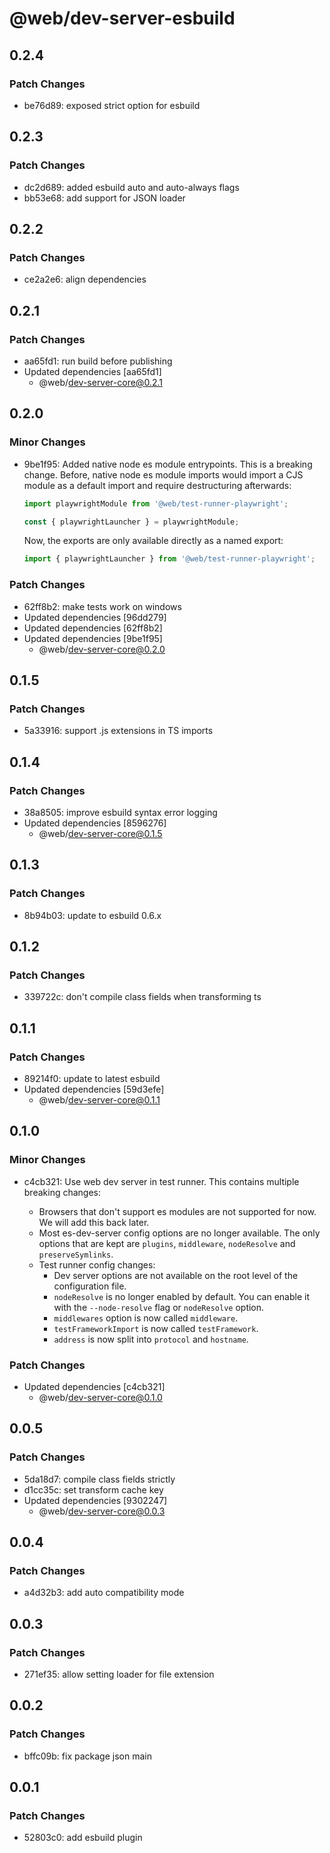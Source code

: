 # @web/dev-server-esbuild

## 0.2.4

### Patch Changes

- be76d89: exposed strict option for esbuild

## 0.2.3

### Patch Changes

- dc2d689: added esbuild auto and auto-always flags
- bb53e68: add support for JSON loader

## 0.2.2

### Patch Changes

- ce2a2e6: align dependencies

## 0.2.1

### Patch Changes

- aa65fd1: run build before publishing
- Updated dependencies [aa65fd1]
  - @web/dev-server-core@0.2.1

## 0.2.0

### Minor Changes

- 9be1f95: Added native node es module entrypoints. This is a breaking change. Before, native node es module imports would import a CJS module as a default import and require destructuring afterwards:

  ```js
  import playwrightModule from '@web/test-runner-playwright';

  const { playwrightLauncher } = playwrightModule;
  ```

  Now, the exports are only available directly as a named export:

  ```js
  import { playwrightLauncher } from '@web/test-runner-playwright';
  ```

### Patch Changes

- 62ff8b2: make tests work on windows
- Updated dependencies [96dd279]
- Updated dependencies [62ff8b2]
- Updated dependencies [9be1f95]
  - @web/dev-server-core@0.2.0

## 0.1.5

### Patch Changes

- 5a33916: support .js extensions in TS imports

## 0.1.4

### Patch Changes

- 38a8505: improve esbuild syntax error logging
- Updated dependencies [8596276]
  - @web/dev-server-core@0.1.5

## 0.1.3

### Patch Changes

- 8b94b03: update to esbuild 0.6.x

## 0.1.2

### Patch Changes

- 339722c: don't compile class fields when transforming ts

## 0.1.1

### Patch Changes

- 89214f0: update to latest esbuild
- Updated dependencies [59d3efe]
  - @web/dev-server-core@0.1.1

## 0.1.0

### Minor Changes

- c4cb321: Use web dev server in test runner. This contains multiple breaking changes:

  - Browsers that don't support es modules are not supported for now. We will add this back later.
  - Most es-dev-server config options are no longer available. The only options that are kept are `plugins`, `middleware`, `nodeResolve` and `preserveSymlinks`.
  - Test runner config changes:
    - Dev server options are not available on the root level of the configuration file.
    - `nodeResolve` is no longer enabled by default. You can enable it with the `--node-resolve` flag or `nodeResolve` option.
    - `middlewares` option is now called `middleware`.
    - `testFrameworkImport` is now called `testFramework`.
    - `address` is now split into `protocol` and `hostname`.

### Patch Changes

- Updated dependencies [c4cb321]
  - @web/dev-server-core@0.1.0

## 0.0.5

### Patch Changes

- 5da18d7: compile class fields strictly
- d1cc35c: set transform cache key
- Updated dependencies [9302247]
  - @web/dev-server-core@0.0.3

## 0.0.4

### Patch Changes

- a4d32b3: add auto compatibility mode

## 0.0.3

### Patch Changes

- 271ef35: allow setting loader for file extension

## 0.0.2

### Patch Changes

- bffc09b: fix package json main

## 0.0.1

### Patch Changes

- 52803c0: add esbuild plugin
